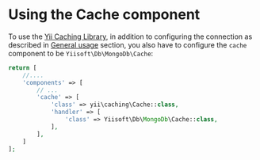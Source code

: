 # Using the Cache component

To use the [Yii Caching Library](https://github.com/yiisoft/cache), in addition to configuring the connection as described in [General usage](../../../README.md#general-usage) section,
you also have to configure the `cache` component to be `Yiisoft\Db\MongoDb\Cache`:

```php
return [
    //....
    'components' => [
        // ...
        'cache' => [
            'class' => yii\caching\Cache::class,
            'handler' => [
                'class' => Yiisoft\Db\MongoDb\Cache::class,
            ],
        ],
    ]
];
```
